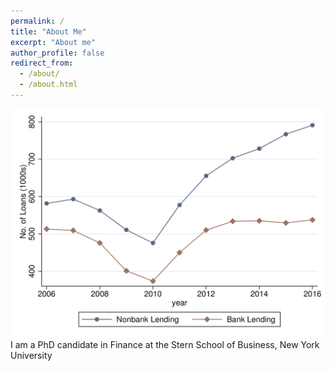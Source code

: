 ```yaml
---
permalink: /
title: "About Me"
excerpt: "About me"
author_profile: false
redirect_from: 
  - /about/
  - /about.html
---
```


<div class="row">
  <div class="column">
    <img src='/images/Figure1_agg_plot.png'> 
  </div>
  <div class="column">
    I am a PhD candidate in Finance at the Stern School of Business, New York University 
  </div>
</div>
